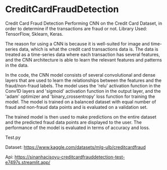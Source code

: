 # CreditCardFraudDetection

Credit Card Fraud Detection Performing CNN on the Credit Card Dataset, in order to determine if the transactions are fraud or not. Library Used: TensorFlow, Sklearn, Keras.

The reason for using a CNN is because it is well-suited for image and time-series data, which is what the credit card transactions data is. The data is treated as a time-series data where each transaction has several features, and the CNN architecture is able to learn the relevant features and patterns in the data.

In the code, the CNN model consists of several convolutional and dense layers that are used to learn the relationships between the features and the fraud/non-fraud labels. The model uses the 'relu' activation function in the Conv1D layers and 'sigmoid' activation function in the output layer, and the 'adam' optimizer and 'binary_crossentropy' loss function for training the model. The model is trained on a balanced dataset with equal number of fraud and non-fraud data points and is evaluated on a validation set.

The trained model is then used to make predictions on the entire dataset and the predicted fraud data points are displayed to the user. The performance of the model is evaluated in terms of accuracy and loss.

Test.py

Dataset:
https://www.kaggle.com/datasets/mlg-ulb/creditcardfraud

Api:
https://sinanhacisoyu-creditcardfrauddetection-test-e7497s.streamlit.app/

